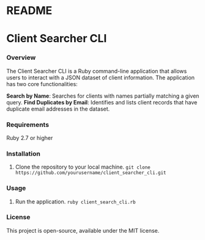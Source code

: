 # README

# Client Searcher CLI

### Overview
The Client Searcher CLI is a Ruby command-line application that allows users to interact with a JSON dataset of client information. The application has two core functionalities:

**Search by Name**: Searches for clients with names partially matching a given query.
**Find Duplicates by Email**: Identifies and lists client records that have duplicate email addresses in the dataset.

### Requirements
Ruby 2.7 or higher

### Installation
1. Clone the repository to your local machine.
    `git clone https://github.com/yourusername/client_searcher_cli.git`

### Usage
1. Run the application.
    `ruby client_search_cli.rb`


### License
This project is open-source, available under the MIT license.


